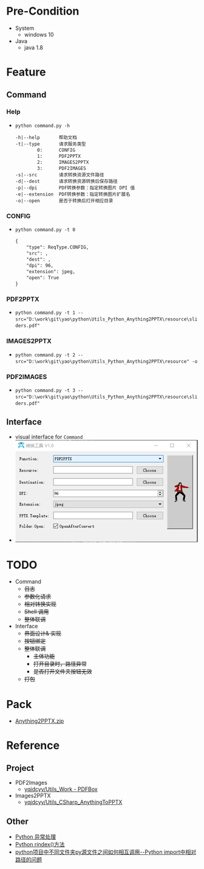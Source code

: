 # Pre-Condition
- System
    - windows 10
- Java
    - java 1.8

# Feature
## Command
### Help
- `python command.py -h`
    ```
    -h|--help       帮助文档
    -t|--type       请求服务类型                
            0:      CONFIG         
            1:      PDF2PPTX
            2:      IMAGES2PPTX                
            3:      PDF2IMAGES
    -s|--src        请求转换资源文件路径        
    -d|--dest       请求转换资源转换后保存路径
    -p|--dpi        PDF转换参数：指定转换图片 DPI 值        
    -e|--extension  PDF转换参数：指定转换图片扩展名        
    -o|--open       是否于转换后打开相应目录
    ```

### CONFIG
- `python command.py -t 0`
    ```
    {
        "type": ReqType.CONFIG,
        "src": ,
        "dest": ,
        "dpi": 96,
        "extension": jpeg,
        "open": True
    }
    ```

### PDF2PPTX
- `python command.py -t 1 --src="D:\work\git\yao\python\Utils_Python_Anything2PPTX\resource\sliders.pdf"`

### IMAGES2PPTX
- `python command.py -t 2 --src="D:\work\git\yao\python\Utils_Python_Anything2PPTX\resource" -o`

### PDF2IMAGES
- `python command.py -t 3 --src="D:\work\git\yao\python\Utils_Python_Anything2PPTX\resource\sliders.pdf"`

## Interface
- visual interface for `Command`
- ![homepage](/resource/Homepage.png)

# TODO
- Command
    - ~~日志~~
    - ~~参数化请求~~
    - ~~相对转换实现~~
    - ~~Shell 调用~~
    - ~~整体联调~~
- Interface
    - ~~界面设计& 实现~~
    - ~~按钮绑定~~
    - ~~整体联调~~
        - ~~主体功能~~
        - ~~打开目录时，路径异常~~
        - ~~是否打开文件夹按钮无效~~
    - ~~打包~~


# Pack
- [Anything2PPTX.zip](http://otzm88f21.bkt.clouddn.com/6b064bf7-fc2e-4003-97cb-430f067af0db.zip)    


# Reference
## Project
- PDF2Images
    - [yqjdcyy/Utils_Work - PDFBox](https://github.com/yqjdcyy/Utils_Work/tree/master/Convetor/PDF/PDFBox)
- Images2PPTX
    - [yqjdcyy/Utils_CSharp_AnythingToPPTX](https://github.com/yqjdcyy/Utils_CSharp_AnythingToPPTX)

## Other
- [Python 异常处理](http://www.runoob.com/python/python-exceptions.html)    
- [Python rindex()方法](http://www.runoob.com/python/att-string-rindex.html)    
- [python项目中不同文件夹py源文件之间如何相互调用--Python import中相对路径的问题](https://blog.csdn.net/helloxiaozhe/article/details/76578096)